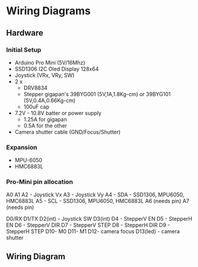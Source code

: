 
# Wiring Diagrams

## Hardware

### Initial Setup

- Arduino Pro Mini (5V/16Mhz)
- SSD1306 I2C Oled Display 128x64
- Joystick (VRx, VRy, SW)
- 2 x 
  - DRV8834
  - Stepper gigapan's 39BYG001 (5V,1A,1.8Kg-cm) or 39BYG101 (5V,0.4A,0.66Kg-cm)
  - 100uF cap
- 7.2V - 10.8V batter or power supply
  - 1.25A for gigapan
  - 0.5A for the other
- Camera shutter cable (GND/Focus/Shutter)

### Expansion
- MPU-6050
- HMC6883L

### Pro-Mini pin allocation

A0
A1
A2 - Joystick Vx
A3 - Joystick Vy
A4 - SDA - SSD1306, MPU6050, HMC6883L
A5 - SCL - SSD1306, MPU6050, HMC6883L
A6 (needs pin)
A7 (needs pin)

D0/RX
D1/TX
D2(int) - Joystick SW
D3(int)
D4 - StepperV EN
D5 - StepperH EN
D6 - StepperV DIR
D7 - StepperV STEP
D8 - StepperH DIR
D9 - StepperH STEP
D10- M0
D11- M1
D12- camera focus
D13(led) - camera shutter

## Wiring Diagram

